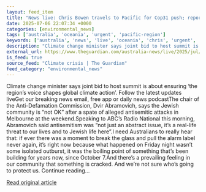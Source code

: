 ```yaml
---
layout: feed_item
title: "News live: Chris Bowen travels to Pacific for Cop31 push; report finds older Australians support tax hike for high super balances"
date: 2025-07-06 22:07:34 +0000
categories: [environmental_news]
tags: ['australia', 'oceania', 'urgent', 'pacific-region']
keywords: ['australia', 'news', 'live', 'oceania', 'chris', 'urgent', 'pacific-region']
description: "Climate change minister says joint bid to host summit is about ensuring ‘the region’s voice shapes global climate action’"
external_url: https://www.theguardian.com/australia-news/live/2025/jul/07/synagogue-melbourne-anthony-albanese-politics-chris-bowen-climate-summit-cop31-weather-ntwnfb
is_feed: true
source_feed: "Climate crisis | The Guardian"
feed_category: "environmental_news"
---
```


Climate change minister says joint bid to host summit is about ensuring ‘the region’s voice shapes global climate action’. Follow the latest updates liveGet our breaking news email, free app or daily news podcastThe chair of the Anti-Defamation Commission, Dvir Abramovich, says the Jewish community is “not OK” after a spate of alleged antisemitic attacks in Melbourne at the weekend.Speaking to ABC’s Radio National this morning, Abramovich said antisemitism was “not just an abstract issue, it’s a real-life threat to our lives and to Jewish life here”.I need Australians to really hear that: if ever there was a moment to break the glass and pull the alarm label never again, it’s right now because what happened on Friday night wasn’t some isolated outburst, it was the boiling point of something that’s been building for years now, since October 7.And there’s a prevailing feeling in our community that something is cracked. And we’re not sure who’s going to protect us. Continue reading...

[Read original article](https://www.theguardian.com/australia-news/live/2025/jul/07/synagogue-melbourne-anthony-albanese-politics-chris-bowen-climate-summit-cop31-weather-ntwnfb)
